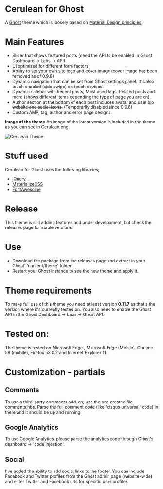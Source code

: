# Cerulean for Ghost

A [Ghost](http://github.com/tryghost/ghost/) theme which is loosely based on [Material Design principles](http://www.google.com/design/spec/what-is-material/environment.html).

# Main Features
- Slider that shows featured posts (need the API to be enabled in Ghost Dashboard -> Labs -> API).
- UI optimised for different form factors
- Ability to set your own site logo ~~and cover image~~ (cover image has been removed as of 0.9.8)
- Dynamic navigation that can be set from Ghost settings panel. It's also touch enabled (side swipe) on touch devices.
- Dynamic sidebar with Recent posts, Most used tags, Related posts and more (shows different items depending the type of page you are on).
- Author section at the bottom of each post includes avatar and user bio ~~website and social icons.~~ (Temporarily disabled since 0.9.8)
- Custom AMP, tag, author and error page designs.

**Image of the theme**
An image of the latest version is included in the theme as you can see in Cerulean.png.

![Cerulean Theme](https://github.com/boumannm/cerulean-for-ghost/blob/master/cerulean.png)

# Stuff used
Cerulean for Ghost uses the following libraries;
- [jQuery](https://github.com/jquery/jquery)
- [MaterializeCSS](https://materializecss.com)
- [FontAwesome](http://www.fontawesome.com/)

# Release
This theme is still adding features and under development, but check the releases page for stable versions.

# Use
- Download the package from the releases page and extract in your Ghost' 'content/theme' folder
- Restart your Ghost instance to see the new theme and apply it.

# Theme requirements
To make full use of this theme you need at least version **0.11.7** as that's the version where it's currently tested on. You also need to enable the Ghost API in the Ghost Dashboard -> Labs -> Ghost API.

# Tested on:
The theme is tested on Microsoft Edge <Creators Update>, Microsoft Edge <Creators Update> (Mobile), Chrome 58 (mobile), Firefox 53.0.2 and Internet Explorer 11.

# Customization - partials
## Comments
To use a third-party comments add-on; use the pre-created file comments.hbs. Parse the full comment code (like 'disqus universal' code) in there and it should be up and running. 

## Google Analytics
To use Google Analytics, please parse the analytics code through Ghost's dashboard -> 'code injection'.

## Social
I've added the ability to add social links to the footer. You can include Facebook and Twitter profiles from the Ghost admin page (website-wide) and enter Twitter and Facebook urls for specific user profiles
